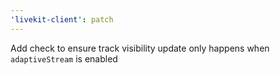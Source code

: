 ```yaml
---
'livekit-client': patch
---
```


Add check to ensure track visibility update only happens when `adaptiveStream` is enabled
